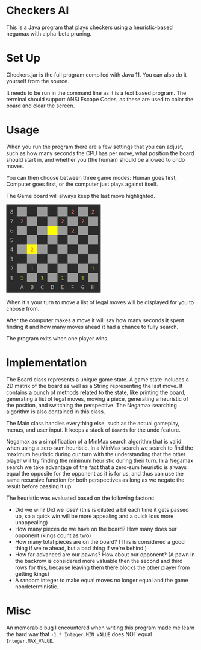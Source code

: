 # Checkers AI

This is a Java program that plays checkers using a heuristic-based negamax with alpha-beta pruning.

# Set Up

Checkers.jar is the full program compiled with Java 11. You can also do it yourself from the source.

It needs to be run in the command line as it is a text based program. The terminal should support ANSI Escape Codes, as these are used to color the board and clear the screen.

# Usage

When you run the program there are a few settings that you can adjust, such as how many seconds the CPU has per move, what position the board should start in, and whether you (the human) should be allowed to undo moves.

You can then choose between three game modes: Human goes first, Computer goes first, or the computer just plays against itself.

The Game board will always keep the last move highlighted.

![screenshot](/docs/screenshot.png)

When it's your turn to move a list of legal moves will be displayed for you to choose from.

After the computer makes a move it will say how many seconds it spent finding it and how many moves ahead it had a chance to fully search.

The program exits when one player wins.

# Implementation

The Board class represents a unique game state. A game state includes a 2D matrix of the board as well as a String representing the last move. It contains a bunch of methods related to the state, like printing the board, generating a list of legal moves, moving a piece, generating a heuristic of the position, and switching the perspective. The Negamax searching algorithm is also contained in this class.

The Main class handles everything else, such as the actual gameplay, menus, and user input. It keeps a stack of `Boards` for the undo feature.

Negamax as a simplification of a MinMax search algorithm that is valid when using a zero-sum heuristic. In a MinMax search we search to find the maximum heuristic during our turn with the understanding that the other player will try finding the minimum heuristic during their turn. In a Negamax search we take advantage of the fact that a zero-sum heuristic is always equal the opposite for the opponent as it is for us, and thus can use the same recursive function for both perspectives as long as we negate the result before passing it up.

The heuristic was evaluated based on the following factors:

 - Did we win? Did we lose? (this is diluted a bit each time it gets passed up, so a quick win will be more appealing and a quick loss more unappealing) 
 - How many pieces do we have on the board? How many does our opponent (kings count as two)
 - How many total pieces are on the board? (This is considered a good thing if we're ahead, but a bad thing if we're behind.)
 - How far advanced are our pawns? How about our opponent? (A pawn in the backrow is considered more valuable then the second and third rows for this, because leaving them there blocks the other player from getting kings)
 - A random integer to make equal moves no longer equal and the game nondeterministic.
 
 # Misc
 
 An memorable bug I encountered when writing this program made me learn the hard way that `-1 * Integer.MIN_VALUE` does NOT equal `Integer.MAX_VALUE`. 
